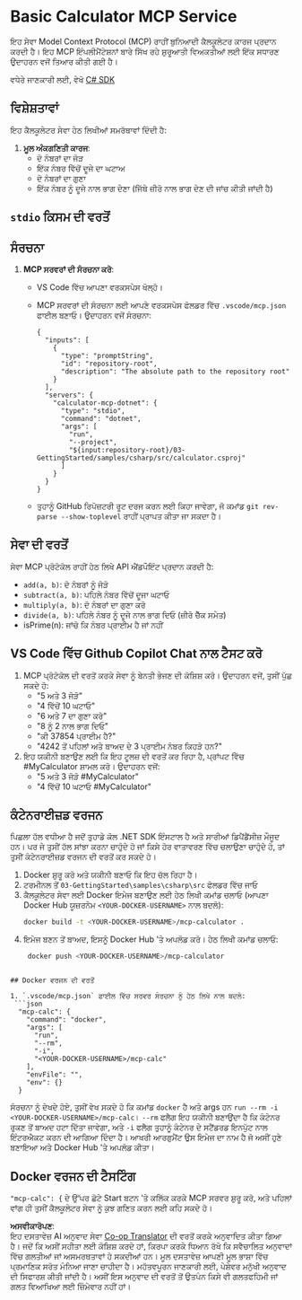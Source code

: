 <!--
CO_OP_TRANSLATOR_METADATA:
{
  "original_hash": "882aae00f1d3f007e20d03b883f44afa",
  "translation_date": "2025-07-13T22:15:15+00:00",
  "source_file": "03-GettingStarted/samples/csharp/README.md",
  "language_code": "pa"
}
-->
# Basic Calculator MCP Service

ਇਹ ਸੇਵਾ Model Context Protocol (MCP) ਰਾਹੀਂ ਬੁਨਿਆਦੀ ਕੈਲਕੂਲੇਟਰ ਕਾਰਜ ਪ੍ਰਦਾਨ ਕਰਦੀ ਹੈ। ਇਹ MCP ਇੰਪਲੀਮੈਂਟੇਸ਼ਨਾਂ ਬਾਰੇ ਸਿੱਖ ਰਹੇ ਸ਼ੁਰੂਆਤੀ ਵਿਅਕਤੀਆਂ ਲਈ ਇੱਕ ਸਧਾਰਣ ਉਦਾਹਰਨ ਵਜੋਂ ਤਿਆਰ ਕੀਤੀ ਗਈ ਹੈ।

ਵਧੇਰੇ ਜਾਣਕਾਰੀ ਲਈ, ਵੇਖੋ [C# SDK](https://github.com/modelcontextprotocol/csharp-sdk)

## ਵਿਸ਼ੇਸ਼ਤਾਵਾਂ

ਇਹ ਕੈਲਕੂਲੇਟਰ ਸੇਵਾ ਹੇਠ ਲਿਖੀਆਂ ਸਮਰੱਥਾਵਾਂ ਦਿੰਦੀ ਹੈ:

1. **ਮੂਲ ਅੰਕਗਣਿਤੀ ਕਾਰਜ**:
   - ਦੋ ਨੰਬਰਾਂ ਦਾ ਜੋੜ
   - ਇੱਕ ਨੰਬਰ ਵਿੱਚੋਂ ਦੂਜੇ ਦਾ ਘਟਾਅ
   - ਦੋ ਨੰਬਰਾਂ ਦਾ ਗੁਣਾ
   - ਇੱਕ ਨੰਬਰ ਨੂੰ ਦੂਜੇ ਨਾਲ ਭਾਗ ਦੇਣਾ (ਜਿੱਥੇ ਜ਼ੀਰੋ ਨਾਲ ਭਾਗ ਦੇਣ ਦੀ ਜਾਂਚ ਕੀਤੀ ਜਾਂਦੀ ਹੈ)

## `stdio` ਕਿਸਮ ਦੀ ਵਰਤੋਂ

## ਸੰਰਚਨਾ

1. **MCP ਸਰਵਰਾਂ ਦੀ ਸੰਰਚਨਾ ਕਰੋ**:
   - VS Code ਵਿੱਚ ਆਪਣਾ ਵਰਕਸਪੇਸ ਖੋਲ੍ਹੋ।
   - MCP ਸਰਵਰਾਂ ਦੀ ਸੰਰਚਨਾ ਲਈ ਆਪਣੇ ਵਰਕਸਪੇਸ ਫੋਲਡਰ ਵਿੱਚ `.vscode/mcp.json` ਫਾਈਲ ਬਣਾਓ। ਉਦਾਹਰਨ ਵਜੋਂ ਸੰਰਚਨਾ:

     ```jsonc
     {
       "inputs": [
         {
           "type": "promptString",
           "id": "repository-root",
           "description": "The absolute path to the repository root"
         }
       ],
       "servers": {
         "calculator-mcp-dotnet": {
           "type": "stdio",
           "command": "dotnet",
           "args": [
             "run",
             "--project",
             "${input:repository-root}/03-GettingStarted/samples/csharp/src/calculator.csproj"
           ]
         }
       }
     }
     ```

   - ਤੁਹਾਨੂੰ GitHub ਰਿਪੋਜ਼ਟਰੀ ਰੂਟ ਦਰਜ ਕਰਨ ਲਈ ਕਿਹਾ ਜਾਵੇਗਾ, ਜੋ ਕਮਾਂਡ `git rev-parse --show-toplevel` ਰਾਹੀਂ ਪ੍ਰਾਪਤ ਕੀਤਾ ਜਾ ਸਕਦਾ ਹੈ।

## ਸੇਵਾ ਦੀ ਵਰਤੋਂ

ਸੇਵਾ MCP ਪ੍ਰੋਟੋਕੋਲ ਰਾਹੀਂ ਹੇਠ ਲਿਖੇ API ਐਂਡਪੌਇੰਟ ਪ੍ਰਦਾਨ ਕਰਦੀ ਹੈ:

- `add(a, b)`: ਦੋ ਨੰਬਰਾਂ ਨੂੰ ਜੋੜੋ
- `subtract(a, b)`: ਪਹਿਲੇ ਨੰਬਰ ਵਿੱਚੋਂ ਦੂਜਾ ਘਟਾਓ
- `multiply(a, b)`: ਦੋ ਨੰਬਰਾਂ ਦਾ ਗੁਣਾ ਕਰੋ
- `divide(a, b)`: ਪਹਿਲੇ ਨੰਬਰ ਨੂੰ ਦੂਜੇ ਨਾਲ ਭਾਗ ਦਿਓ (ਜ਼ੀਰੋ ਚੈੱਕ ਸਮੇਤ)
- isPrime(n): ਜਾਂਚੋ ਕਿ ਨੰਬਰ ਪ੍ਰਾਈਮ ਹੈ ਜਾਂ ਨਹੀਂ

## VS Code ਵਿੱਚ Github Copilot Chat ਨਾਲ ਟੈਸਟ ਕਰੋ

1. MCP ਪ੍ਰੋਟੋਕੋਲ ਦੀ ਵਰਤੋਂ ਕਰਕੇ ਸੇਵਾ ਨੂੰ ਬੇਨਤੀ ਭੇਜਣ ਦੀ ਕੋਸ਼ਿਸ਼ ਕਰੋ। ਉਦਾਹਰਨ ਵਜੋਂ, ਤੁਸੀਂ ਪੁੱਛ ਸਕਦੇ ਹੋ:
   - "5 ਅਤੇ 3 ਜੋੜੋ"
   - "4 ਵਿੱਚੋਂ 10 ਘਟਾਓ"
   - "6 ਅਤੇ 7 ਦਾ ਗੁਣਾ ਕਰੋ"
   - "8 ਨੂੰ 2 ਨਾਲ ਭਾਗ ਦਿਓ"
   - "ਕੀ 37854 ਪ੍ਰਾਈਮ ਹੈ?"
   - "4242 ਤੋਂ ਪਹਿਲਾਂ ਅਤੇ ਬਾਅਦ ਦੇ 3 ਪ੍ਰਾਈਮ ਨੰਬਰ ਕਿਹੜੇ ਹਨ?"
2. ਇਹ ਯਕੀਨੀ ਬਣਾਉਣ ਲਈ ਕਿ ਇਹ ਟੂਲਜ਼ ਦੀ ਵਰਤੋਂ ਕਰ ਰਿਹਾ ਹੈ, ਪ੍ਰਾਂਪਟ ਵਿੱਚ #MyCalculator ਸ਼ਾਮਲ ਕਰੋ। ਉਦਾਹਰਨ ਵਜੋਂ:
   - "5 ਅਤੇ 3 ਜੋੜੋ #MyCalculator"
   - "4 ਵਿੱਚੋਂ 10 ਘਟਾਓ #MyCalculator"

## ਕੰਟੇਨਰਾਈਜ਼ਡ ਵਰਜਨ

ਪਿਛਲਾ ਹੱਲ ਵਧੀਆ ਹੈ ਜਦੋਂ ਤੁਹਾਡੇ ਕੋਲ .NET SDK ਇੰਸਟਾਲ ਹੈ ਅਤੇ ਸਾਰੀਆਂ ਡਿਪੈਂਡੈਂਸੀਜ਼ ਮੌਜੂਦ ਹਨ। ਪਰ ਜੇ ਤੁਸੀਂ ਹੱਲ ਸਾਂਝਾ ਕਰਨਾ ਚਾਹੁੰਦੇ ਹੋ ਜਾਂ ਕਿਸੇ ਹੋਰ ਵਾਤਾਵਰਣ ਵਿੱਚ ਚਲਾਉਣਾ ਚਾਹੁੰਦੇ ਹੋ, ਤਾਂ ਤੁਸੀਂ ਕੰਟੇਨਰਾਈਜ਼ਡ ਵਰਜਨ ਦੀ ਵਰਤੋਂ ਕਰ ਸਕਦੇ ਹੋ।

1. Docker ਸ਼ੁਰੂ ਕਰੋ ਅਤੇ ਯਕੀਨੀ ਬਣਾਓ ਕਿ ਇਹ ਚੱਲ ਰਿਹਾ ਹੈ।
1. ਟਰਮੀਨਲ ਤੋਂ `03-GettingStarted\samples\csharp\src` ਫੋਲਡਰ ਵਿੱਚ ਜਾਓ
1. ਕੈਲਕੂਲੇਟਰ ਸੇਵਾ ਲਈ Docker ਇਮੇਜ ਬਣਾਉਣ ਲਈ ਹੇਠ ਲਿਖੀ ਕਮਾਂਡ ਚਲਾਓ (ਆਪਣਾ Docker Hub ਯੂਜ਼ਰਨੇਮ `<YOUR-DOCKER-USERNAME>` ਨਾਲ ਬਦਲੋ):
   ```bash
   docker build -t <YOUR-DOCKER-USERNAME>/mcp-calculator .
   ``` 
1. ਇਮੇਜ ਬਣਨ ਤੋਂ ਬਾਅਦ, ਇਸਨੂੰ Docker Hub 'ਤੇ ਅਪਲੋਡ ਕਰੋ। ਹੇਠ ਲਿਖੀ ਕਮਾਂਡ ਚਲਾਓ:
   ```bash
    docker push <YOUR-DOCKER-USERNAME>/mcp-calculator
  ```

## Docker ਵਰਜਨ ਦੀ ਵਰਤੋਂ

1. `.vscode/mcp.json` ਫਾਈਲ ਵਿੱਚ ਸਰਵਰ ਸੰਰਚਨਾ ਨੂੰ ਹੇਠ ਲਿਖੇ ਨਾਲ ਬਦਲੋ:
   ```json
    "mcp-calc": {
      "command": "docker",
      "args": [
        "run",
        "--rm",
        "-i",
        "<YOUR-DOCKER-USERNAME>/mcp-calc"
      ],
      "envFile": "",
      "env": {}
    }
   ```
   ਸੰਰਚਨਾ ਨੂੰ ਦੇਖਦੇ ਹੋਏ, ਤੁਸੀਂ ਵੇਖ ਸਕਦੇ ਹੋ ਕਿ ਕਮਾਂਡ `docker` ਹੈ ਅਤੇ args ਹਨ `run --rm -i <YOUR-DOCKER-USERNAME>/mcp-calc`। `--rm` ਫਲੈਗ ਇਹ ਯਕੀਨੀ ਬਣਾਉਂਦਾ ਹੈ ਕਿ ਕੰਟੇਨਰ ਰੁਕਣ ਤੋਂ ਬਾਅਦ ਹਟਾ ਦਿੱਤਾ ਜਾਵੇਗਾ, ਅਤੇ `-i` ਫਲੈਗ ਤੁਹਾਨੂੰ ਕੰਟੇਨਰ ਦੇ ਸਟੈਂਡਰਡ ਇਨਪੁੱਟ ਨਾਲ ਇੰਟਰਐਕਟ ਕਰਨ ਦੀ ਆਗਿਆ ਦਿੰਦਾ ਹੈ। ਆਖਰੀ ਆਰਗੁਮੈਂਟ ਉਸ ਇਮੇਜ ਦਾ ਨਾਮ ਹੈ ਜੋ ਅਸੀਂ ਹੁਣੇ ਬਣਾਇਆ ਅਤੇ Docker Hub 'ਤੇ ਅਪਲੋਡ ਕੀਤਾ।

## Docker ਵਰਜਨ ਦੀ ਟੈਸਟਿੰਗ

`"mcp-calc": {` ਦੇ ਉੱਪਰ ਛੋਟੇ Start ਬਟਨ 'ਤੇ ਕਲਿੱਕ ਕਰਕੇ MCP ਸਰਵਰ ਸ਼ੁਰੂ ਕਰੋ, ਅਤੇ ਪਹਿਲਾਂ ਵਾਂਗ ਹੀ ਤੁਸੀਂ ਕੈਲਕੂਲੇਟਰ ਸੇਵਾ ਨੂੰ ਕੁਝ ਗਣਿਤ ਕਰਨ ਲਈ ਕਹਿ ਸਕਦੇ ਹੋ।

**ਅਸਵੀਕਾਰੋਪਣ**:  
ਇਹ ਦਸਤਾਵੇਜ਼ AI ਅਨੁਵਾਦ ਸੇਵਾ [Co-op Translator](https://github.com/Azure/co-op-translator) ਦੀ ਵਰਤੋਂ ਕਰਕੇ ਅਨੁਵਾਦਿਤ ਕੀਤਾ ਗਿਆ ਹੈ। ਜਦੋਂ ਕਿ ਅਸੀਂ ਸਹੀਤਾ ਲਈ ਕੋਸ਼ਿਸ਼ ਕਰਦੇ ਹਾਂ, ਕਿਰਪਾ ਕਰਕੇ ਧਿਆਨ ਰੱਖੋ ਕਿ ਸਵੈਚਾਲਿਤ ਅਨੁਵਾਦਾਂ ਵਿੱਚ ਗਲਤੀਆਂ ਜਾਂ ਅਸਮਰਥਤਾਵਾਂ ਹੋ ਸਕਦੀਆਂ ਹਨ। ਮੂਲ ਦਸਤਾਵੇਜ਼ ਆਪਣੀ ਮੂਲ ਭਾਸ਼ਾ ਵਿੱਚ ਪ੍ਰਮਾਣਿਕ ਸਰੋਤ ਮੰਨਿਆ ਜਾਣਾ ਚਾਹੀਦਾ ਹੈ। ਮਹੱਤਵਪੂਰਨ ਜਾਣਕਾਰੀ ਲਈ, ਪੇਸ਼ੇਵਰ ਮਨੁੱਖੀ ਅਨੁਵਾਦ ਦੀ ਸਿਫਾਰਸ਼ ਕੀਤੀ ਜਾਂਦੀ ਹੈ। ਅਸੀਂ ਇਸ ਅਨੁਵਾਦ ਦੀ ਵਰਤੋਂ ਤੋਂ ਉਤਪੰਨ ਕਿਸੇ ਵੀ ਗਲਤਫਹਿਮੀ ਜਾਂ ਗਲਤ ਵਿਆਖਿਆ ਲਈ ਜ਼ਿੰਮੇਵਾਰ ਨਹੀਂ ਹਾਂ।